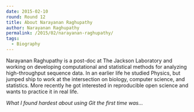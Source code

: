 ```yaml
---
date: 2015-02-10
round: Round 12
title: About Narayanan Raghupathy
author: Narayanan Raghupathy
permalink: /2015/02/narayanan-raghupathy/
tags:
  - Biography
---
```

Narayanan Raghupathy is a post-doc at The Jackson Laboratory and working on developing computational and statistical methods for analyzing high-throughput sequence data. In an earlier life he studied Physics, but jumped ship to work at the intersection on biology, computer science, and statistics. More recently he got interested in reproducible open science and wants to practice it in real life.

*What I found hardest about using Git the first time was...*
